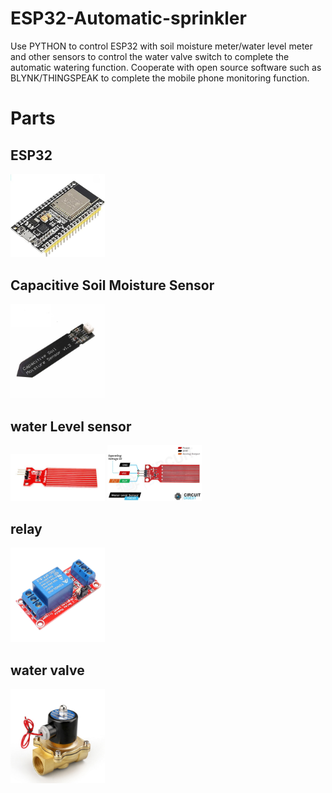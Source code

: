 ESP32-Automatic-sprinkler
==========================
Use PYTHON to control ESP32 with soil moisture meter/water level meter and other sensors to control the water valve switch to complete the automatic watering function. Cooperate with open source software such as BLYNK/THINGSPEAK to complete the mobile phone monitoring function.

Parts
==========================

ESP32
--------------------------
<img src="https://github.com/tyhsup/ESP32-Automatic-sprinkler/raw/main/photo/ESP32.jpg" width='30%' height='30%'>

Capacitive Soil Moisture Sensor
--------------------------
<img src="https://github.com/tyhsup/ESP32-Automatic-sprinkler/raw/main/photo/Capacitive-Soil-Moisture-Sensor.jpg" width='30%' height='30%'>

water Level sensor
--------------------------
<img src="https://github.com/tyhsup/ESP32-Automatic-sprinkler/raw/main/photo/Water-Level-Sensor.jpg" width='30%' height='30%'>

<img src="https://github.com/tyhsup/ESP32-Automatic-sprinkler/raw/main/photo/Water-Level-Sensor-Pinout.jpg" width='30%' height='30%'>

relay
--------------------------
<img src="https://github.com/tyhsup/ESP32-Automatic-sprinkler/raw/main/photo/relay.png" width='30%' height='30%'>

water valve
--------------------------
<img src="https://github.com/tyhsup/ESP32-Automatic-sprinkler/raw/main/photo/water-valve.jpg" width='30%' height='30%'>

